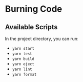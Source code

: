 # Burning Code

## Available Scripts

In the project directory, you can run:

- `yarn start`
- `yarn test`
- `yarn build`
- `yarn eject`
- `yarn lint`
- `yarn format`
